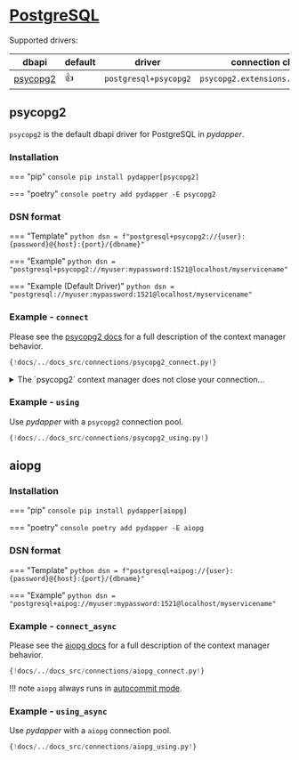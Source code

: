 # [PostgreSQL](https://www.postgresql.org)
Supported drivers:

| dbapi                                               | default    | driver                | connection class                 |
|-----------------------------------------------------|------------|-----------------------|----------------------------------|
| [psycopg2](https://www.psycopg.org/docs/usage.html) | :thumbsup: | `postgresql+psycopg2` | `psycopg2.extensions.connection` |

## psycopg2
`psycopg2` is the default dbapi driver for PostgreSQL in *pydapper*.

### Installation
=== "pip"
    ```console
    pip install pydapper[psycopg2]
    ```

=== "poetry"
    ```console
    poetry add pydapper -E psycopg2
    ```

### DSN format
=== "Template"
    ```python
    dsn = f"postgresql+psycopg2://{user}:{password}@{host}:{port}/{dbname}"
    ```

=== "Example"
    ```python
    dsn = "postgresql+psycopg2://myuser:mypassword:1521@localhost/myservicename"
    ```

=== "Example (Default Driver)"
    ```python
    dsn = "postgresql://myuser:mypassword:1521@localhost/myservicename"
    ```

### Example - `connect`
Please see the [psycopg2 docs](https://www.psycopg.org/docs/usage.html#with-statement) for a full description of the
context manager behavior.  
```python
{!docs/../docs_src/connections/psycopg2_connect.py!}
```

<details>
<summary>The `psycopg2` context manager does not close your connection...</summary>

You must close it explicitly after exiting the context block:
```python
with connect("postgresql://pydapper:pydapper@localhost/pydapper") as commands:
    # do stuff

# connection is still open, lets close it
commands.connection.close()
```

</details>

### Example - `using`
Use *pydapper* with a `psycopg2` connection pool.
```python
{!docs/../docs_src/connections/psycopg2_using.py!}
```

## aiopg

### Installation
=== "pip"
    ```console
    pip install pydapper[aiopg]
    ```

=== "poetry"
    ```console
    poetry add pydapper -E aiopg
    ```

### DSN format
=== "Template"
    ```python
    dsn = f"postgresql+aipog://{user}:{password}@{host}:{port}/{dbname}"
    ```

=== "Example"
    ```python
    dsn = "postgresql+aipog://myuser:mypassword:1521@localhost/myservicename"
    ```

### Example - `connect_async`
Please see the [aiopg docs](https://aiopg.readthedocs.io/en/stable/) for a full description of the
context manager behavior.  
```python
{!docs/../docs_src/connections/aiopg_connect.py!}
```

!!! note
    `aiopg` always runs in [autocommit mode](https://aiopg.readthedocs.io/en/stable/core.html#aiopg.Connection.autocommit).


### Example - `using_async`
Use *pydapper* with a `aiopg` connection pool.
```python
{!docs/../docs_src/connections/aiopg_using.py!}
```

